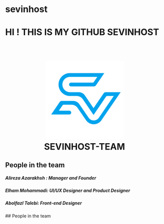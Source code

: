 # sevinhost

<h1> HI ! THIS IS MY GITHUB SEVINHOST </h1>

<h1 align="center">
  <br>
  <img src="https://github.com/alirezaazarakhsh/alireza/blob/main/sevinlogo2.webp" alt="sevinhost"width="250px">
   <br>
   SEVINHOST-TEAM
  <br>
</h1>

## People in the team
<h5>Alireza Azarakhsh : Manager and Founder</h5>
<h5>Elham Mohammadi: UI/UX Designer and Product Designer</h5>
<h5>Abolfazl Talebi: Front-end Designer</h5>
## People in the team

